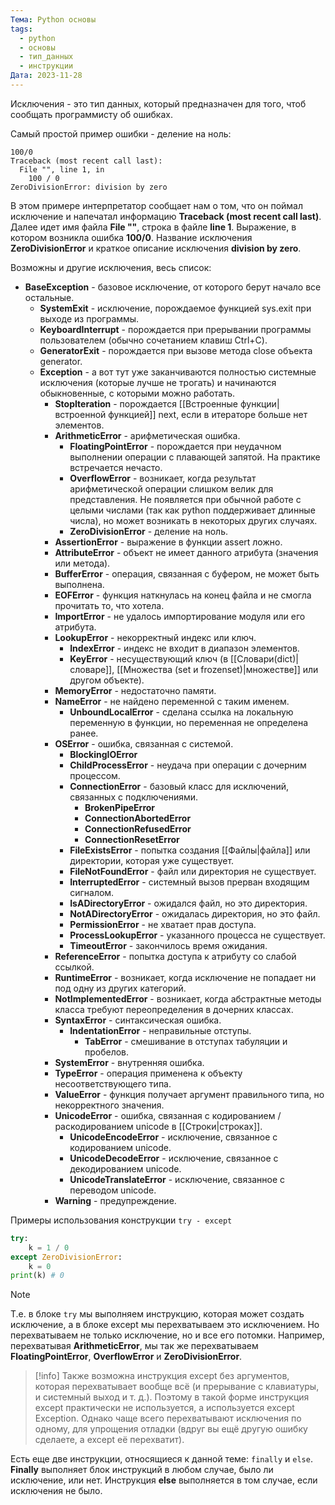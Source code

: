 ```yaml
---
Тема: Python основы
tags:
  - python
  - основы
  - тип_данных
  - инструкции
Дата: 2023-11-28
---
```

Исключения - это тип данных, который предназначен для того, чтоб сообщать программисту об ошибках.

Самый простой пример ошибки - деление на ноль:
```py:
100/0
Traceback (most recent call last):
  File "", line 1, in
    100 / 0
ZeroDivisionError: division by zero
```

В этом примере интерпретатор сообщает нам о том, что он поймал исключение и напечатал информацию **Traceback (most recent call last)**.
Далее идет имя файла **File ""**, строка в файле **line 1**.
Выражение, в котором возникла ошибка **100/0**.
Название исключения **ZeroDivisionError** и краткое описание исключения **division by zero**.

Возможны и другие исключения, весь список:
- **BaseException** - базовое исключение, от которого берут начало все остальные.
    - **SystemExit** - исключение, порождаемое функцией sys.exit при выходе из программы.
    - **KeyboardInterrupt** - порождается при прерывании программы пользователем (обычно сочетанием клавиш Ctrl+C).
    - **GeneratorExit** - порождается при вызове метода close объекта generator.
    - **Exception** - а вот тут уже заканчиваются полностью системные исключения (которые лучше не трогать) и начинаются обыкновенные, с которыми можно работать.
        - **StopIteration** - порождается [[Встроенные функции|встроенной функцией]] next, если в итераторе больше нет элементов.
        - **ArithmeticError** - арифметическая ошибка.
            - **FloatingPointError** - порождается при неудачном выполнении операции с плавающей запятой. На практике встречается нечасто.
            - **OverflowError** - возникает, когда результат арифметической операции слишком велик для представления. Не появляется при обычной работе с целыми числами (так как python поддерживает длинные числа), но может возникать в некоторых других случаях.
            - **ZeroDivisionError** - деление на ноль.
        - **AssertionError** - выражение в функции assert ложно.
        - **AttributeError** - объект не имеет данного атрибута (значения или метода).
        - **BufferError** - операция, связанная с буфером, не может быть выполнена.
        - **EOFError** - функция наткнулась на конец файла и не смогла прочитать то, что хотела.
        - **ImportError** - не удалось импортирование модуля или его атрибута.
        - **LookupError** - некорректный индекс или ключ.
            - **IndexError** - индекс не входит в диапазон элементов.
            - **KeyError** - несуществующий ключ (в [[Словари(dict)|словаре]], [[Множества (set и frozenset)|множестве]] или другом объекте).
        - **MemoryError** - недостаточно памяти.
        - **NameError** - не найдено переменной с таким именем.
            - **UnboundLocalError** - сделана ссылка на локальную переменную в функции, но переменная не определена ранее.
        - **OSError** - ошибка, связанная с системой.
            - **BlockingIOError**
            - **ChildProcessError** - неудача при операции с дочерним процессом.
            - **ConnectionError** - базовый класс для исключений, связанных с подключениями.
                - **BrokenPipeError**
                - **ConnectionAbortedError**
                - **ConnectionRefusedError**
                - **ConnectionResetError**
            - **FileExistsError** - попытка создания [[Файлы|файла]] или директории, которая уже существует.
            - **FileNotFoundError** - файл или директория не существует.
            - **InterruptedError** - системный вызов прерван входящим сигналом.
            - **IsADirectoryError** - ожидался файл, но это директория.
            - **NotADirectoryError** - ожидалась директория, но это файл.
            - **PermissionError** - не хватает прав доступа.
            - **ProcessLookupError** - указанного процесса не существует.
            - **TimeoutError** - закончилось время ожидания.
        - **ReferenceError** - попытка доступа к атрибуту со слабой ссылкой.
        - **RuntimeError** - возникает, когда исключение не попадает ни под одну из других категорий.
        - **NotImplementedError** - возникает, когда абстрактные методы класса требуют переопределения в дочерних классах.
        - **SyntaxError** - синтаксическая ошибка.
            - **IndentationError** - неправильные отступы.
                - **TabError** - смешивание в отступах табуляции и пробелов.
        - **SystemError** - внутренняя ошибка.
        - **TypeError** - операция применена к объекту несоответствующего типа.
        - **ValueError** - функция получает аргумент правильного типа, но некорректного значения.
        - **UnicodeError** - ошибка, связанная с кодированием / раскодированием unicode в [[Строки|строках]].
            - **UnicodeEncodeError** - исключение, связанное с кодированием unicode.
            - **UnicodeDecodeError** - исключение, связанное с декодированием unicode.
            - **UnicodeTranslateError** - исключение, связанное с переводом unicode.
        - **Warning** - предупреждение.

Примеры использования конструкции `try - except`
```py
try:
	k = 1 / 0
except ZeroDivisionError:
	k = 0
print(k) # 0
```

> [!note]
> Т.е. в блоке `try` мы выполняем инструкцию, которая может создать исключение, а в блоке except мы перехватываем это исключением.
> Но перехватываем не только исключение, но и все его потомки.
> Например, перехватывая **ArithmeticError**, мы так же перехватываем **FloatingPointError**, **OverflowError** и **ZeroDivisionError**.

>[!info]
>Также возможна инструкция except без аргументов, которая перехватывает вообще всё (и прерывание с клавиатуры, и системный выход и т. д.). Поэтому в такой форме инструкция except практически не используется, а используется except Exception. Однако чаще всего перехватывают исключения по одному, для упрощения отладки (вдруг вы ещё другую ошибку сделаете, а except её перехватит).

Есть еще две инструкции, относящиеся к данной теме: `finally` и `else`.
**Finally** выполняет блок инструкций в любом случае, было ли исключение, или нет.
Инструкция **else** выполняется в том случае, если исключения не было.